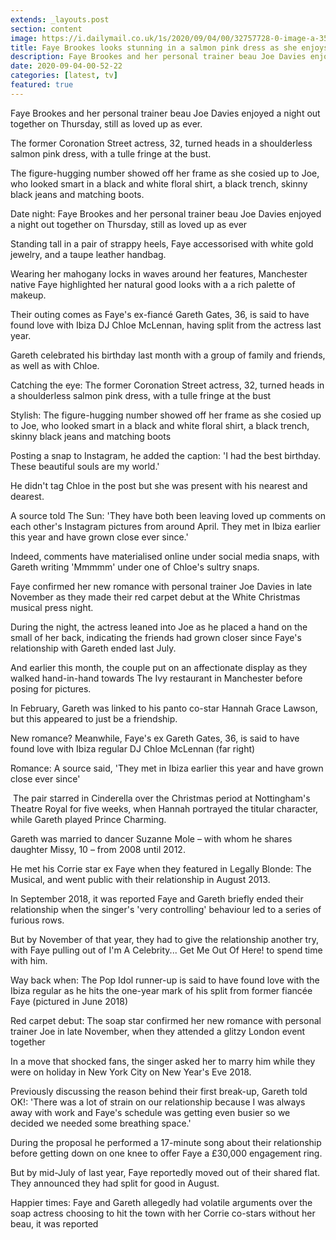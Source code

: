 ```yaml
---
extends: _layouts.post
section: content
image: https://i.dailymail.co.uk/1s/2020/09/04/00/32757728-0-image-a-352_1599176712483.jpg 
title: Faye Brookes looks stunning in a salmon pink dress as she enjoys date night with hunky boyfriend 
description: Faye Brookes and her personal trainer beau Joe Davies enjoyed a night out together on Thursday, still as loved up as ever. 
date: 2020-09-04-00-52-22 
categories: [latest, tv] 
featured: true 
--- 
```

Faye Brookes and her personal trainer beau Joe Davies enjoyed a night out together on Thursday, still as loved up as ever.

The former Coronation Street actress, 32, turned heads in a shoulderless salmon pink dress, with a tulle fringe at the bust.

The figure-hugging number showed off her frame as she cosied up to Joe, who looked smart in a black and white floral shirt, a black trench, skinny black jeans and matching boots.

Date night: Faye Brookes and her personal trainer beau Joe Davies enjoyed a night out together on Thursday, still as loved up as ever

Standing tall in a pair of strappy heels, Faye accessorised with white gold jewelry, and a taupe leather handbag.

Wearing her mahogany locks in waves around her features, Manchester native Faye highlighted her natural good looks with a a rich palette of makeup. 

Their outing comes as Faye's ex-fiancé Gareth Gates, 36, is said to have found love with Ibiza DJ Chloe McLennan, having split from the actress last year.

Gareth celebrated his birthday last month with a group of family and friends, as well as with Chloe. 

Catching the eye: The former Coronation Street actress, 32, turned heads in a shoulderless salmon pink dress, with a tulle fringe at the bust

Stylish: The figure-hugging number showed off her frame as she cosied up to Joe, who looked smart in a black and white floral shirt, a black trench, skinny black jeans and matching boots

Posting a snap to Instagram, he added the caption: 'I had the best birthday. These beautiful souls are my world.'

He didn't tag Chloe in the post but she was present with his nearest and dearest.

A source told The Sun: 'They have both been leaving loved up comments on each other's Instagram pictures from around April. They met in Ibiza earlier this year and have grown close ever since.'

Indeed, comments have materialised online under social media snaps, with Gareth writing 'Mmmmm' under one of Chloe's sultry snaps.

 Faye confirmed her new romance with personal trainer Joe Davies in late November as they made their red carpet debut at the White Christmas musical press night. 

During the night, the actress leaned into Joe as he placed a hand on the small of her back, indicating the friends had grown closer since Faye's relationship with Gareth ended last July. 

And earlier this month, the couple put on an affectionate display as they walked hand-in-hand towards The Ivy restaurant in Manchester before posing for pictures.  

In February, Gareth was linked to his panto co-star Hannah Grace Lawson, but this appeared to just be a friendship. 

New romance? Meanwhile, Faye's ex Gareth Gates, 36, is said to have found love with Ibiza regular DJ Chloe McLennan (far right)

Romance: A source said, 'They met in Ibiza earlier this year and have grown close ever since' 

 The pair starred in Cinderella over the Christmas period at Nottingham's Theatre Royal for five weeks, when Hannah portrayed the titular character, while Gareth played Prince Charming.

Gareth was married to dancer Suzanne Mole – with whom he shares daughter Missy, 10 – from 2008 until 2012.

He met his Corrie star ex Faye when they featured in Legally Blonde: The Musical, and went public with their relationship in August 2013. 

In September 2018, it was reported Faye and Gareth briefly ended their relationship when the singer's 'very controlling' behaviour led to a series of furious rows.

But by November of that year, they had to give the relationship another try, with Faye pulling out of I'm A Celebrity... Get Me Out Of Here! to spend time with him.

Way back when: The Pop Idol runner-up is said to have found love with the Ibiza regular as he hits the one-year mark of his split from former fiancée Faye (pictured in June 2018)

Red carpet debut: The soap star confirmed her new romance with personal trainer Joe in late November, when they attended a glitzy London event together

In a move that shocked fans, the singer asked her to marry him while they were on holiday in New York City on New Year's Eve 2018.   

Previously discussing the reason behind their first break-up, Gareth told OK!: 'There was a lot of strain on our relationship because I was always away with work and Faye's schedule was getting even busier so we decided we needed some breathing space.' 

During the proposal he performed a 17-minute song about their relationship before getting down on one knee to offer Faye a £30,000 engagement ring.

But by mid-July of last year, Faye reportedly moved out of their shared flat. They announced they had split for good in August.  

Happier times: Faye and Gareth allegedly had volatile arguments over the soap actress choosing to hit the town with her Corrie co-stars without her beau, it was reported


